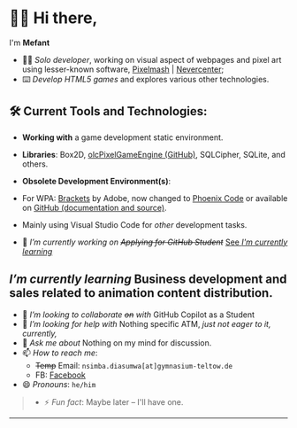 # 👋🏿 Hi there,
I'm **Mefant**

* 👦🏿 *Solo developer*, working on visual aspect of webpages and pixel art using lesser-known software, [Pixelmash](https://nevercenter.com/pixelmash/ "Pixelmash by Nevercenter") | [Nevercenter](https://nevercenter.com/ "Nevercenter");
* ⌨️ *Develop HTML5 games* and explores various other technologies.

## 🛠️ Current Tools and Technologies:
  * **Working with** a game development static environment.
  * **Libraries**: Box2D, [olcPixelGameEngine (GitHub)](https://github.com/OneLoneCoder/olcPixelGameEngine), SQLCipher, SQLite, and others.
  * **Obsolete Development Environment(s)**: 
  * For WPA: [Brackets](https://brackets.io/ "Brackets is maintained by the brackets.io community") by Adobe, now changed to [Phoenix Code](https://phcode.io/ "Phoenix is a modern open-source and free software code editor") or available on [GitHub (documentation and source)](https://github.com/phcode-dev/phoenix/).
  * Mainly using Visual Studio Code for *other* development tasks.

* 🔭 _I’m currently working on_ ~~*Applying for GitHub Student*~~ [See *I'm currently learning*](#i’m-currently-learning)
## _I’m currently learning_ Business development and sales related to animation content distribution.
* 👯 _I’m looking to collaborate ~~on~~ with_ GitHub Copilot as a Student
* 🤔 _I’m looking for help with_ Nothing specific ATM, *just not eager to it, currently,*
* 💬 _Ask me about_ Nothing on my mind for discussion.
* 📫 _How to reach me_:
  * ~~Temp~~ Email: `nsimba.diasumwa[at]gymnasium-teltow.de`
  * FB: [Facebook](https://www.facebook.com/dieter.bodof "My Facebook Profile")
* 😄 *Pronouns*:
 `he/him`
> * ⚡ _Fun fact_: Maybe later – I'll have one.

* * *
<!--TODO: Add more **stuff** but not necessarily update sections regularly-->
